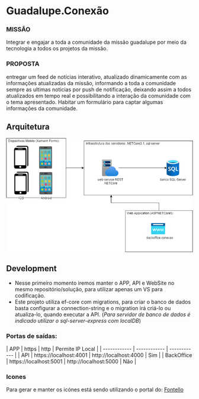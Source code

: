 # Guadalupe.Conexão

### MISSÃO
Integrar e engajar a toda a comunidade da missão guadalupe por meio da tecnologia a todos os projetos da missão.

### PROPOSTA
entregar um feed de notícias interativo, atualizado dinamicamente com as informações atualizadas da missão, informando a toda a comunidade sempre as ultimas noticias por push de notificação, deixando assim a todos atualizados em tempo real e possibilitando a interação da comunidade com o tema apresentado.
Habitar um formulário para captar algumas informações da comunidade.

## Arquitetura
![](docs/architetura.png)

## Development
- Nesse primeiro momento iremos manter o APP, API e WebSite no mesmo repositório/solução, para utilizar apenas um VS para codificação.
- Este projeto utiliza ef-core com migrations, para criar o banco de dados basta configurar a connection-string e o migration irá criá-lo ou atualiza-lo, quando executar a API. (*Para servidor de banco de dados é indicado utilizar o sql-server-express com localDB*)

### Portas de saídas:
|  APP | https   | http  | Permite IP Local |
| ------------ | ------------ | ------------ |
|  API | https://localhost:4001   | http://localhost:4000  | Sim |
|  BackOffice | https://localhost:5001   | http://localhost:5000  | Não |


### Icones
Para gerar e manter os icónes está sendo utilizando o portal do: [Fontello](https://fontello.com/)